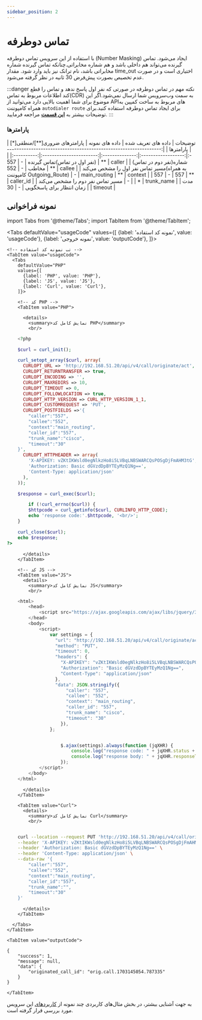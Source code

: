 ```yaml
---
sidebar_position: 2
---
```

# تماس دوطرفه

با استفاده از این سرویس تماس دوطرفه (Number Masking) ایجاد می‌شود. تماس گیرنده می‌تواند هم داخلی باشد و هم شماره مخابراتی.چنانکه تماس گیرنده شماره مخابراتی 
باشد، نام ترانک نیز باید وارد شود. مقدار time_out اختیاری است و در صورت عدم تخصیص بصورت پیش‌فرض 30 ثانیه در نظر گرفته می‌شود.

:::danger نکته مهم
در تماس دوطرفه در صورتی که نفر اول پاسخ ندهد و تماس را قطع کند اطلاعات مربوط به تماس(CDR) به سمت وب‌سرویس شما ارسال نمی‌شود.اگر این موضوع برای شما اهمیت بالایی دارد می‌توانید از APIهای مربوط به ساخت کمپین به همراه کامپوننت `autodialer route` برای ایجاد تماس دوطرفه استفاده کنید.برای توضیحات بیشتر به **[این قسمت](/docs/developers/api/Autodialer_API/call_originate)** مراجعه فرمایید.
:::



### پارامترها
<div class="custom-table">
|                              توضیحات                              | داده های تعریف شده | داده های نمونه | پارامترهای ضروری[**]/منطقی[*]  |  پارامترها |
|:-----------------------------------------------------------------:|:------------------:|:--------------:|:-----------------------:|:----------:|
|                    (نفر اول در تماس)تماس گیرنده                   |          -         |       557      |            **           |   caller   |
|                    (نفر دوم در تماس)شماره مخاطب                   |          -         |       552      |            **           |   callee   |
| مسیر تماس نفر اول را مشخص می‌کند(به همراه کامپوننت Outgoing_Route) |          -         |  main_routing  |            **           |   context  |
|                                557                                |          -         |       557      |            **           |  caller_id |
|                  مسیر تماس نفر دوم را مشخص می‌کند                  |          -         |                |            *            | trunk_name |
|                   مدت زمان انتظار برای پاسخگویی                   |          -         |       30       |                         |   timeout  |
</div>

## نمونه فراخوانی

<!--  -->

import Tabs from '@theme/Tabs';
import TabItem from '@theme/TabItem';

  <Tabs
    defaultValue="usageCode"
    values={[
      {label: 'نمونه کد استفاده', value: 'usageCode'},
      {label: 'نمونه خروجی', value: 'outputCode'},
    ]}>

    <!-- تب نمونه کد استفاده -->
    <TabItem value="usageCode">
      <Tabs
        defaultValue="PHP"
        values={[
          {label: 'PHP', value: 'PHP'},
          {label: 'JS', value: 'JS'},
          {label: 'Curl', value: 'Curl'},
        ]}>

        <!-- کد PHP -->
        <TabItem value="PHP">
      
          <details>
            <summary>نمایش کامل کد PHP</summary>
            <br/>

```php
	<?php

	$curl = curl_init();

	curl_setopt_array($curl, array(
	  CURLOPT_URL => 'http://192.168.51.20/api/v4/call/originate/act',
	  CURLOPT_RETURNTRANSFER => true,
	  CURLOPT_ENCODING => '',
	  CURLOPT_MAXREDIRS => 10,
	  CURLOPT_TIMEOUT => 0,
	  CURLOPT_FOLLOWLOCATION => true,
	  CURLOPT_HTTP_VERSION => CURL_HTTP_VERSION_1_1,
	  CURLOPT_CUSTOMREQUEST => 'PUT',
	  CURLOPT_POSTFIELDS =>'{
		"caller":"557",
		"callee":"552",
		"context":"main_routing",
		"caller_id":"557",
		"trunk_name":"cisco",
		"timeout":"30"
	}',
	  CURLOPT_HTTPHEADER => array(
		'X-APIKEY: vZKtIKWsld0egNlkzHo8i5LVBqLNBSWARCQsPOSgDjFmAHM3tG',
		'Authorization: Basic dGVzdDpBYTEyMzQ1Ng==',
		'Content-Type: application/json'
	  ),
	));

	$response = curl_exec($curl);

		if (!curl_errno($curl)) {
		$httpcode = curl_getinfo($curl, CURLINFO_HTTP_CODE);
		echo 'response code:'.$httpcode, '<br/>';
	}

	curl_close($curl);
	echo $response;
?>
```

          </details>
        </TabItem>

        <!-- کد JS -->
        <TabItem value="JS">
          <details>
            <summary>نمایش کامل کد JS</summary>
            <br/>

```js	
	<html>
		<head>
			<script src="https://ajax.googleapis.com/ajax/libs/jquery/3.5.1/jquery.min.js"></script>
		</head>
		<body>
			<script>
				var settings = {
				  "url": "http://192.168.51.20/api/v4/call/originate/act",
				  "method": "PUT",
				  "timeout": 0,
				  "headers": {
					"X-APIKEY": "vZKtIKWsld0egNlkzHo8i5LVBqLNBSWARCQsPOSgDjFmAHM3tG",
					"Authorization": "Basic dGVzdDpBYTEyMzQ1Ng==",
					"Content-Type": "application/json"
				  },
				  "data": JSON.stringify({
					  "caller": "557",
					  "callee": "552",
					  "context": "main_routing",
					  "caller_id": "557",
					  "trunk_name": "cisco",
					  "timeout": "30"
					}),
				};


					$.ajax(settings).always(function (jqXHR) {
						console.log("response code: " + jqXHR.status + " " + jqXHR.statusText);
						console.log("response body: " + jqXHR.responseText);
					});
			</script>
		</body>
	</html>
```

          </details>
        </TabItem>

        <TabItem value="Curl">
          <details>
            <summary>نمایش کامل کد Curl</summary>
            <br/>
```bash

	curl --location --request PUT 'http://192.168.51.20/api/v4/call/originate/act' \
	--header 'X-APIKEY: vZKtIKWsld0egNlkzHo8i5LVBqLNBSWARCQsPOSgDjFmAHM3tG' \
	--header 'Authorization: Basic dGVzdDpBYTEyMzQ1Ng==' \
	--header 'Content-Type: application/json' \
	--data-raw '{
		"caller":"557",
		"callee":"552",
		"context":"main_routing",
		"caller_id":"557",
		"trunk_name":"",
		"timeout":"30"
	}'
```

          </details>
        </TabItem>

      </Tabs>
    </TabItem>

    <TabItem value="outputCode">

```shell
{
    "success": 1,
    "message": null,
    "data": {
        "originated_call_id": "orig.call.1703145054.787335"
    }
}
```
    </TabItem>

  </Tabs>


 به جهت آشنایی بیشتر، در بخش مثال‌های کاربردی چند نمونه از [کاربردهای](/docs/developers/api/Scenarios/call_originate) این سرویس مورد بررسی قرار گرفته‌ است.

